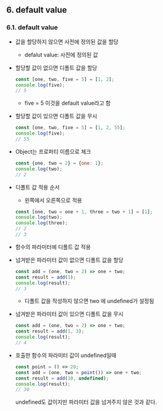 ## 6. default value

### 6.1. default value

- 값을 할당하지 않으면 사전에 정의된 값을 할당
  
  - defalut value: 사전에 정의된 값

- 할당할 값이 없으면 디폴트 값을 할당
  
  ```javascript
  const [one, two, five = 5] = [1, 2];
  console.log(five);
  // 5
  ```
  
  - five = 5 이것을 default value라고 함

- 할당할 값이 있으면 디폴트 값을 무시
  
  ```javascript
  const [one, two, five = 5] = [1, 2, 55];
  console.log(five);
  // 55
  ```

- Object는 프로퍼티 이름으로 체크
  
  ```javascript
  const {one, two = 2} = {one: 1};
  console.log(two);
  // 2
  ```

- 디폴트 값 적용 순서
  
  - 왼쪽에서 오른쪽으로 적용
  
  ```javascript
  const [one, two = one + 1, three = two + 1] = [1];
  console.log(two);
  console.log(three);
  // 2
  // 3
  ```

- 함수의 파라미터에 디폴트 값 적용

- 넘겨받은 파라미터 값이 없으면 디폴트 값을 할당
  
  ```javascript
  const add = (one, two = 2) => one + two;
  const result = add(1);
  console.log(result);
  // 3
  ```
  
  - 디폴트 값을 작성하지 않으면 two 에 undefined가 설정됨

- 넘겨받은 파라미터 값이 있으면 디폴트 값을 무시
  
  ```javascript
  const add = (one, two = 2) => one + two;
  const result = add(1, 3);
  console.log(result);
  // 4
  ```

- 호출한 함수의 파라미터 값이  undefined일때
  
  ```javascript
  const point = () => 20;
  const add = (one, two = point()) => one + two;
  const result = add(10, undefined);
  console.log(result);
  // 30
  ```
  
  undefined도 값이지만 파라미터 값을 넘겨주지 않은 것과 같다.
